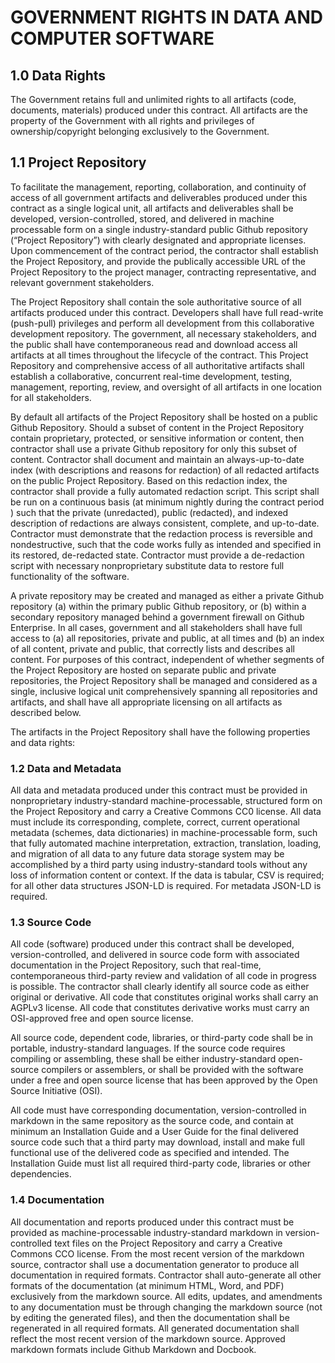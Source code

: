 # GOVERNMENT RIGHTS IN DATA AND COMPUTER SOFTWARE

## 1.0	 Data Rights

The Government retains full and unlimited rights to all artifacts (code, documents, materials) produced under this contract. All artifacts are the property of the Government with all rights and privileges of ownership/copyright belonging exclusively to the Government.

## 1.1	Project Repository

To facilitate the management, reporting, collaboration, and continuity of access of all government artifacts and deliverables produced under this contract as a single logical unit, all artifacts and deliverables shall be developed, version-controlled, stored, and delivered in machine processable form on a single industry-standard public Github repository (“Project Repository”) with clearly designated and appropriate licenses. Upon commencement of the contract period, the contractor shall establish the Project Repository, and provide the publically accessible URL of the Project Repository to the project manager, contracting representative, and relevant government stakeholders. 

The Project Repository shall contain the sole authoritative source of all artifacts produced under this contract. Developers shall have full read-write (push-pull) privileges and perform all development from this collaborative development repository. The government, all necessary stakeholders, and the public shall have contemporaneous read and download access all artifacts at all times throughout the lifecycle of the contract. This Project Repository and comprehensive access of all authoritative artifacts shall establish a collaborative, concurrent real-time development, testing, management, reporting, review, and oversight of all artifacts in one location for all stakeholders.

By default all artifacts of the Project Repository shall be hosted on a public Github Repository. Should a subset of content in the Project Repository contain proprietary, protected, or sensitive information or content, then contractor shall use a private Github repository for only this subset of content. Contractor shall document and maintain an always-up-to-date index (with descriptions and reasons for redaction) of all redacted artifacts on the public Project Repository. Based on this redaction index, the contractor shall provide a fully automated redaction script. This script shall be run on a continuous basis (at minimum nightly during the contract period ) such that the private (unredacted), public (redacted), and indexed description of redactions are always consistent, complete, and up-to-date. Contractor must demonstrate that the redaction process is reversible and nondestructive,  such that the code works fully as intended and specified in its restored, de-redacted state.  Contractor must provide a de-redaction script with necessary nonproprietary substitute data to restore full functionality of the software.

A private repository may be created and managed as either a private Github repository (a) within the primary public Github repository, or (b) within a secondary repository managed behind a government firewall on Github Enterprise. In all cases, government and all stakeholders shall have full access to (a) all repositories, private and public, at all times and (b) an index of all content, private and public, that correctly lists and describes all content.
For purposes of this contract, independent of whether segments of the Project Repository are hosted on separate public and private repositories, the Project Repository shall be managed and considered as a single, inclusive logical unit comprehensively spanning all repositories and artifacts, and shall have all appropriate licensing on all artifacts as described below.

The artifacts in the Project Repository shall have the following properties and data rights:

### 1.2	Data and Metadata

All data and metadata produced under this contract must be provided in nonproprietary industry-standard machine-processable, structured form on the Project Repository and carry a Creative Commons CC0 license. All data must include its corresponding, complete, correct, current operational metadata (schemes, data dictionaries) in machine-processable form, such that fully automated machine interpretation, extraction, translation, loading, and migration of all data to any future data storage system may be accomplished by a third party using industry-standard tools without any loss of information content or context. If the data is tabular, CSV is required; for all other data structures JSON-LD is required. For metadata JSON-LD is required.

### 1.3	Source Code

All code (software) produced under this contract shall be developed, version-controlled, and delivered in source code form with associated documentation in the Project Repository, such that real-time, contemporaneous third-party review and validation of all code in progress is possible. The contractor shall clearly identify all source code as either original or derivative. All code that constitutes original works shall carry an AGPLv3 license. All code that constitutes derivative works must carry an OSI-approved free and open source license.

All source code, dependent code, libraries, or third-party code shall be in portable, industry-standard languages. If the source code requires compiling or assembling, these shall be either industry-standard open-source compilers or assemblers, or shall be provided with the software under a free and open source license that has been approved by the Open Source Initiative (OSI).

All code must have corresponding documentation, version-controlled in markdown in the same repository as the source code, and contain at minimum an Installation Guide and a User Guide for the final delivered source code such that a third party may download, install and make full functional use of the delivered code as specified and intended. The Installation Guide must list all required third-party code, libraries or other dependencies.

### 1.4	Documentation

All documentation and reports produced under this contract must be provided as machine-processable industry-standard markdown in version-controlled text files on the Project Repository and carry a Creative Commons CCO license. From the most recent version of the markdown source, contractor shall use a documentation generator to produce all documentation in required formats.  Contractor shall auto-generate all other formats of the documentation (at minimum HTML, Word, and PDF)  exclusively from the markdown source. All edits, updates, and amendments to any documentation must be through changing the markdown source (not by editing the generated files), and then the documentation shall be regenerated in all required formats. All generated documentation shall reflect the most recent version of the markdown source. Approved markdown formats include Github Markdown and Docbook.
